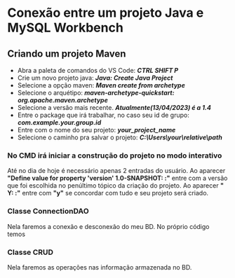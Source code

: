 # Conexão entre um projeto Java e MySQL Workbench

## Criando um projeto **Maven**
 * Abra a paleta de comandos do VS Code: ***CTRL SHIFT P***
 * Crie um novo projeto java: ***Java: Create Java Project***
 * Selecione a opção maven: ***Maven create from archetype***
 * Selecione o arquétipo: ***maven-archetype-quickstart: org.apache.maven.archetype***
 * Selecione a versão mais recente. ***Atualmente(13/04/2023) é a 1.4***
 * Entre o package que irá trabalhar, no caso seu id de grupo: ***com.example.your.group.id***
 * Entre com o nome do seu projeto: ***your_project_name***
 * Selecione o caminho pra salvar o projeto: ***C:\Users\your\relative\path***

### No **CMD** irá iniciar a construção do projeto no modo interativo
Até no dia de hoje é necessário apenas 2 entradas do usuário.
Ao aparecer **"Define value for property 'version' 1.0-SNAPSHOT: :"** entre com a versão que foi escolhida no penúltimo tópico da criação do projeto.
Ao aparecer **" Y: :"** entre com **"y"** se concordar com tudo e seu projeto será criado.

### Classe ConnectionDAO

Nela faremos a conexão e desconexão do meu BD.
No próprio código temos

### Classe CRUD

Nela faremos as operações nas informação armazenada no BD.